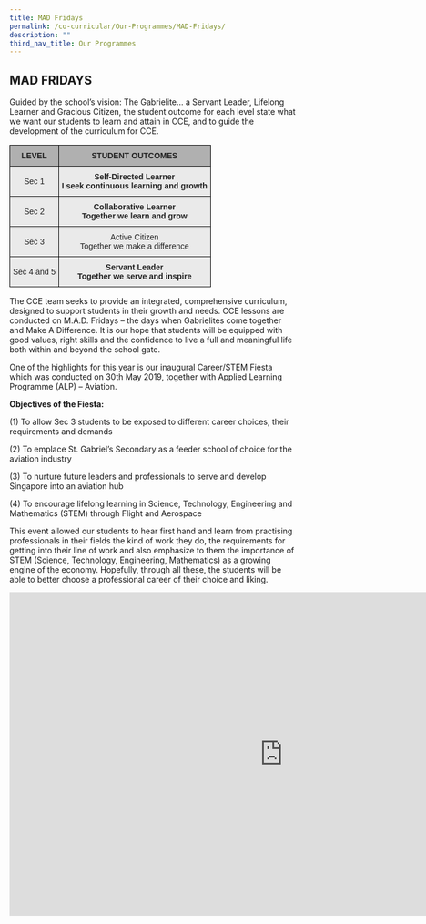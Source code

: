 ```yaml
---
title: MAD Fridays
permalink: /co-curricular/Our-Programmes/MAD-Fridays/
description: ""
third_nav_title: Our Programmes
---
```

## MAD FRIDAYS


Guided by the school’s vision: The Gabrielite… a Servant Leader, Lifelong Learner and Gracious Citizen, the student outcome for each level state what we want our students to learn and attain in CCE, and to guide the development of the curriculum for CCE.

<style type="text/css">
.tg  {border-collapse:collapse;border-spacing:0;}
.tg td{border-color:black;border-style:solid;border-width:1px;font-family:Arial, sans-serif;font-size:14px;
  overflow:hidden;padding:10px 5px;word-break:normal;}
.tg th{border-color:black;border-style:solid;border-width:1px;font-family:Arial, sans-serif;font-size:14px;
  font-weight:normal;overflow:hidden;padding:10px 5px;word-break:normal;}
.tg .tg-n4qt{background-color:#EAEAEA;color:#222;font-weight:bold;text-align:center;vertical-align:top}
.tg .tg-dwlh{background-color:#B0B0B0;color:#222;font-weight:bold;text-align:center;vertical-align:middle}
.tg .tg-ku5w{background-color:#EAEAEA;color:#222;text-align:center;vertical-align:middle}
</style>
<table class="tg">
<thead>
  <tr>
    <th class="tg-dwlh"><span style="color:#222;background-color:#B0B0B0">LEVEL</span></th>
    <th class="tg-dwlh"><span style="color:#222;background-color:#B0B0B0">STUDENT OUTCOMES</span></th>
  </tr>
</thead>
<tbody>
  <tr>
    <td class="tg-ku5w"><span style="color:#222;background-color:#EAEAEA">Sec 1</span></td>
    <td class="tg-n4qt">Self-Directed Learner<br><span style="color:#222;background-color:#EAEAEA">I seek continuous learning and growth</span></td>
  </tr>
  <tr>
    <td class="tg-ku5w"><span style="color:#222;background-color:#EAEAEA">Sec 2</span></td>
    <td class="tg-n4qt">Collaborative Learner<br><span style="color:#222;background-color:#EAEAEA">Together we learn and grow</span></td>
  </tr>
  <tr>
    <td class="tg-ku5w"><span style="color:#222;background-color:#EAEAEA">Sec 3</span></td>
    <td class="tg-ku5w"><span style="color:#222;background-color:#EAEAEA"> </span>Active Citizen<br><span style="color:#222;background-color:#EAEAEA">Together we make a difference</span></td>
  </tr>
  <tr>
    <td class="tg-ku5w"><span style="color:#222;background-color:#EAEAEA"> Sec 4 and 5</span></td>
    <td class="tg-n4qt">Servant Leader<br><span style="color:#222;background-color:#EAEAEA">Together we serve and inspire </span></td>
  </tr>
</tbody>
</table>

The CCE team seeks to provide an integrated, comprehensive curriculum, designed to support students in their growth and needs. CCE lessons are conducted on M.A.D. Fridays – the days when Gabrielites come together and Make A Difference. It is our hope that students will be equipped with good values, right skills and the confidence to live a full and meaningful life both within and beyond the school gate.

One of the highlights for this year is our inaugural Career/STEM Fiesta which was conducted on 30th May 2019, together with Applied Learning Programme (ALP) – Aviation.&nbsp;
  

**Objectives of the Fiesta:**&nbsp;

(1) To allow Sec 3 students to be exposed to different career choices, their requirements and demands&nbsp;

(2) To emplace St. Gabriel’s Secondary as a feeder school of choice for the aviation industry&nbsp;

(3) To nurture future leaders and professionals to serve and develop Singapore into an aviation hub&nbsp;

(4) To encourage lifelong learning in Science, Technology, Engineering and Mathematics (STEM) through Flight and Aerospace

This event allowed our students to hear first hand and learn from practising professionals in their fields the kind of work they do, the requirements for getting into their line of work and also emphasize to them the importance of STEM (Science, Technology, Engineering, Mathematics) as a growing engine of the economy. Hopefully, through all these, the students will be able to better choose a professional career of their choice and liking.

<iframe allowfullscreen="true" height="569" width="960" frameborder="0" src="https://docs.google.com/presentation/d/e/2PACX-1vTCcij3L-ay--nbbUhgaRUJLwxOYKYnRj3ujtxNt1gHSaaaW1ujKRQZatsg7IsDYQ7djilnrEZjjkHI/embed?start=false&amp;loop=false&amp;delayms=3000"></iframe>